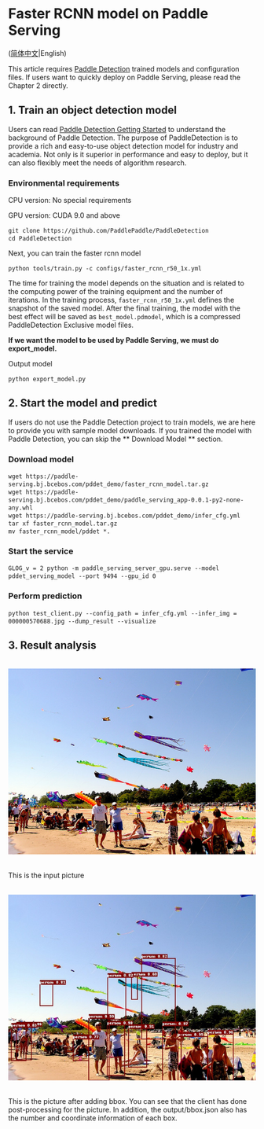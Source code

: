 # Faster RCNN model on Paddle Serving

([简体中文](./README_CN.md)|English)

This article requires [Paddle Detection](https://github.com/PaddlePaddle/PaddleDetection) trained models and configuration files. If users want to quickly deploy on Paddle Serving, please read the Chapter 2 directly.

## 1. Train an object detection model

Users can read [Paddle Detection Getting Started](https://github.com/PaddlePaddle/PaddleDetection/blob/release/0.2/docs/tutorials/GETTING_STARTED_cn.md) to understand the background of Paddle Detection. The purpose of PaddleDetection is to provide a rich and easy-to-use object detection model for industry and academia. Not only is it superior in performance and easy to deploy, but it can also flexibly meet the needs of algorithm research.

### Environmental requirements

CPU version: No special requirements

GPU version: CUDA 9.0 and above

```
git clone https://github.com/PaddlePaddle/PaddleDetection
cd PaddleDetection
```
Next, you can train the faster rcnn model
```
python tools/train.py -c configs/faster_rcnn_r50_1x.yml
```
The time for training the model depends on the situation and is related to the computing power of the training equipment and the number of iterations.
In the training process, `faster_rcnn_r50_1x.yml` defines the snapshot of the saved model. After the final training, the model with the best effect will be saved as `best_model.pdmodel`, which is a compressed PaddleDetection Exclusive model files.

**If we want the model to be used by Paddle Serving, we must do export_model.**

Output model
```
python export_model.py
```
## 2. Start the model and predict
If users do not use the Paddle Detection project to train models, we are here to provide you with sample model downloads. If you trained the model with Paddle Detection, you can skip the ** Download Model ** section.

### Download model
```
wget https://paddle-serving.bj.bcebos.com/pddet_demo/faster_rcnn_model.tar.gz
wget https://paddle-serving.bj.bcebos.com/pddet_demo/paddle_serving_app-0.0.1-py2-none-any.whl
wget https://paddle-serving.bj.bcebos.com/pddet_demo/infer_cfg.yml
tar xf faster_rcnn_model.tar.gz
mv faster_rcnn_model/pddet *.
```

### Start the service
```
GLOG_v = 2 python -m paddle_serving_server_gpu.serve --model pddet_serving_model --port 9494 --gpu_id 0
```

### Perform prediction
```
python test_client.py --config_path = infer_cfg.yml --infer_img = 000000570688.jpg --dump_result --visualize
```

## 3. Result analysis
<p align = "center">
    <br>
<img src = '000000570688.jpg'>
    <br>
<p>
This is the input picture
  
<p align = "center">
    <br>
<img src = '000000570688_bbox.jpg'>
    <br>
<p>
  
This is the picture after adding bbox. You can see that the client has done post-processing for the picture. In addition, the output/bbox.json also has the number and coordinate information of each box.

